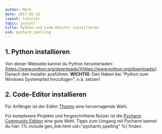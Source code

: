 ```yaml
---
author: Mark
date: 2017-02-16  
layout: tutorial
topic: install
title: Python und Code-Edcitor installieren
uid: pycharm_spelling
---
```


## 1. Python installieren

Von dieser Webseite kannst du Python herunterladen: [https://www.python.org/downloads/](https://www.python.org/downloads/)
Danach den Installer ausführen. **WICHTIG**: Den Haken bei "Python zum Windows Systempfad hinzufügen", o.ä. setzen!

## 2. Code-Editor installieren

Für Anfänger ist der Editor [Thonny](http://thonny.org/) eine hervorragende Wahl.

Für komplexere Projekte und forgeschrittene Nutzer ist die [Pycharm Community Edition](https://www.jetbrains.com/pycharm/download/) eine gute Wahl. Tipps zum Umgang mit Pycharm kannst du hier: {% include gen_link.html uid="pycharm_spelling" %} finden.

